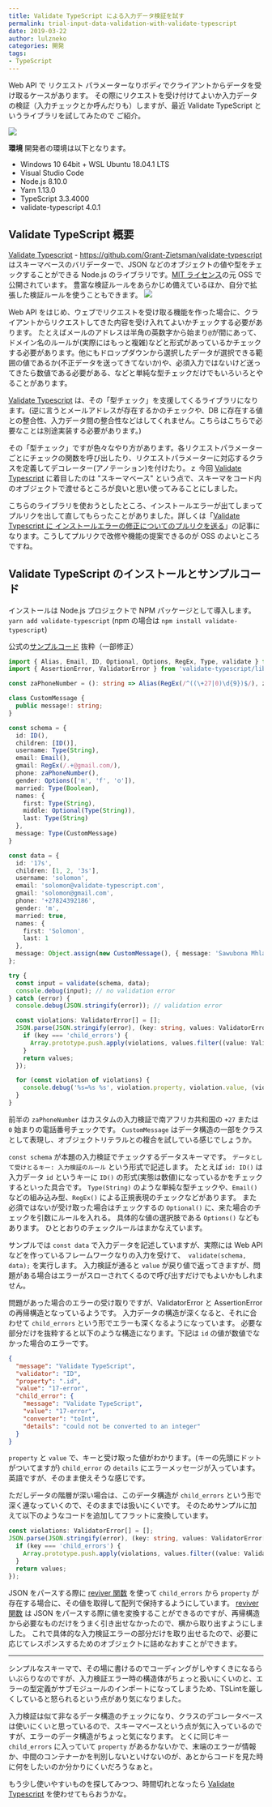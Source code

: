 ```yaml
---
title: Validate TypeScript による入力データ検証を試す
permalink: trial-input-data-validation-with-validate-typescript
date: 2019-03-22
author: lulzneko
categories: 開発
tags:
- TypeScript
---
```


Web API で リクエスト パラメーターなりボディでクライアントからデータを受け取るケースがあります。
その際にリクエストを受け付けてよいか入力データの検証（入力チェックとか呼んだりも）しますが、最近 Validate TypeScript というライブラリを試してみたので ご紹介。

![](/articles/assets/lulzneko/develop/validate.jpg)


**環境**
開発者の環境は以下となります。
- Windows 10 64bit + WSL Ubuntu 18.04.1 LTS
- Visual Studio Code
- Node.js 8.10.0
- Yarn 1.13.0
- TypeScript 3.3.4000
- validate-typescript 4.0.1


## Validate TypeScript 概要
[Validate Typescript](https://github.com/Grant-Zietsman/validate-typescript) - https://github.com/Grant-Zietsman/validate-typescript はスキーマベースのバリデーターで、JSON などのオブジェクトの値や型をチェックすることができる Node.js のライブラリです。[MIT ライセンス](https://github.com/Grant-Zietsman/validate-typescript/blob/master/LICENSE)の元 OSS で公開されています。
豊富な検証ルールをあらかじめ備えているほか、自分で拡張した検証ルールを使うこともできます。
![](/articles/assets/lulzneko/develop/validate-typescript/01.png)

Web API をはじめ、ウェブでリクエストを受け取る機能を作った場合に、クライアントからリクエストしてきた内容を受け入れてよいかチェックする必要があります。
たとえばメールのアドレスは半角の英数字から始まり`@`が間にあって、ドメイン名のルールが(実際にはもっと複雑)などと形式があっているかチェックする必要があります。他にもドロップダウンから選択したデータが選択できる範囲の値であるか(不正データを送ってきてないか)や、必須入力ではないけど送ってきたら数値である必要がある、などと単純な型チェックだけでもいろいろとやることがあります。

[Validate Typescript](https://github.com/Grant-Zietsman/validate-typescript) は、その「型チェック」を支援してくるライブラリになります。(逆に言うとメールアドレスが存在するかのチェックや、DB に存在する値との整合性、入力データ間の整合性などはしてくれません。こちらはこちらで必要なことは別途実装する必要があります。)

その「型チェック」ですが色々なやり方があります。各リクエストパラメーターごとにチェックの関数を呼び出したり、リクエストパラメーターに対応するクラスを定義してデコレーター(アノテーション)を付けたり。ｚ
今回 [Validate Typescript](https://github.com/Grant-Zietsman/validate-typescript) に着目したのは "スキーマベース" という点で、スキーマをコード内のオブジェクトで渡せるところが良いと思い使ってみることにしました。

こちらのライブラリを使おうとしたところ、インストールエラーが出てしまってプルリクを出して直してもらったことがありました。詳しくは「[Validate Typescript に インストールエラーの修正についてのプルリクを送る](https://riotz.works/articles/2019/03/13/pull-request-to-validate-typescript-about-installation-errors/)」の記事になります。こうしてプルリクで改修や機能の提案できるのが OSS のよいところですね。


## Validate TypeScript のインストールとサンプルコード
インストールは Node.js プロジェクトで NPM パッケージとして導入します。
`yarn add validate-typescript`
(npm の場合は `npm install validate-typescript`)

公式の[サンプルコード](https://www.npmjs.com/package/validate-typescript#example) 抜粋（一部修正）
```typescript
import { Alias, Email, ID, Optional, Options, RegEx, Type, validate } from 'validate-typescript';
import { AssertionError, ValidatorError } from 'validate-typescript/lib/errors';

const zaPhoneNumber = (): string => Alias(RegEx(/^((\+27|0)\d{9})$/), zaPhoneNumber.name);

class CustomMessage {
  public message!: string;
}

const schema = {
  id: ID(),
  children: [ID()],
  username: Type(String),
  email: Email(),
  gmail: RegEx(/.+@gmail.com/),
  phone: zaPhoneNumber(),
  gender: Options(['m', 'f', 'o']),
  married: Type(Boolean),
  names: {
    first: Type(String),
    middle: Optional(Type(String)),
    last: Type(String)
  },
  message: Type(CustomMessage)
}

const data = {
  id: '17s',
  children: [1, 2, '3s'],
  username: 'solomon',
  email: 'solomon@validate-typescript.com',
  gmail: 'solomon@gmail.com',
  phone: '+27824392186',
  gender: 'm',
  married: true,
  names: {
    first: 'Solomon',
    last: 1
  },
  message: Object.assign(new CustomMessage(), { message: 'Sawubona Mhlaba' })
};

try {
  const input = validate(schema, data);
  console.debug(input); // no validation error
} catch (error) {
  console.debug(JSON.stringify(error)); // validation error

  const violations: ValidatorError[] = [];
  JSON.parse(JSON.stringify(error), (key: string, values: ValidatorError[]) => {
    if (key === 'child_errors') {
      Array.prototype.push.apply(violations, values.filter((value: ValidatorError) => value.property ? value : undefined));
    }
    return values;
  });

  for (const violation of violations) {
    console.debug('%s=%s %s', violation.property, violation.value, (violation.child_error as AssertionError).details);
  }
}
```

前半の `zaPhoneNumber` はカスタムの入力検証で南アフリカ共和国の `+27` または `0` 始まりの電話番号チェックです。
`CustomMessage` はデータ構造の一部をクラスとして表現し、オブジェクトリテラルとの複合を試している感じでしょうか。

`const schema` が本題の入力検証でチェックするデータスキーマです。
`データとして受けとるキー: 入力検証のルール` という形式で記述します。
たとえば `id: ID()` は入力データ `id` というキーに `ID()` の形式(実態は数値)になっているかをチェックするといった具合です。
`Type(String)` のような単純な型チェックや、`Email()` などの組み込み型、`RegEx()` による正規表現のチェックなどがあります。
また必須ではないが受け取った場合はチェックするの `Optional()` に、来た場合のチェックを引数にルールを入れる。
具体的な値の選択肢である `Options()` などもあります。
ひととおりのチェックルールはまかなえています。

サンプルでは `const data` で入力データを記述していますが、実際には Web API などを作っているフレームワークなりの入力を受けて、` validate(schema, data);` を実行します。
入力検証が通ると `value` が戻り値で返ってきますが、問題がある場合はエラーがスローされてくるので呼び出すだけでもよいかもしれません。

問題があった場合のエラーの受け取りですが、ValidatorError と AssertionError の再帰構造となっているようです。
入力データの構造が深くなると、それに合わせて `child_errors` という形でエラーも深くなるようになっています。
必要な部分だけを抜粋すると以下のような構造になります。下記は `id` の値が数値でなかった場合のエラーです。
```json
{
  "message": "Validate TypeScript",
  "validator": "ID",
  "property": ".id",
  "value": "17-error",
  "child_error": {
    "message": "Validate TypeScript",
    "value": "17-error",
    "converter": "toInt",
    "details": "could not be converted to an integer"
  }
}
```

`property` と `value` で、キーと受け取った値がわかります。(キーの先頭にドットがついてますが)
`child_error` の `details` にエラーメッセージが入っています。英語ですが、そのまま使えそうな感じです。

ただしデータの階層が深い場合は、このデータ構造が `child_errors` という形で深く連なっていくので、そのままでは扱いにくいです。
そのためサンプルに加えて以下のようなコードを追加してフラットに変換しています。
```typescript
const violations: ValidatorError[] = [];
JSON.parse(JSON.stringify(error), (key: string, values: ValidatorError[]) => {
  if (key === 'child_errors') {
    Array.prototype.push.apply(violations, values.filter((value: ValidatorError) => value.property ? value : undefined));
  }
  return values;
});
```

JSON をパースする際に [reviver 関数](https://developer.mozilla.org/ja/docs/Web/JavaScript/Reference/Global_Objects/JSON/parse#Using_the_reviver_parameter) を使って `child_errors` から `property` が存在する場合に、その値を取得して配列で保持するようにしています。
[reviver 関数](https://developer.mozilla.org/ja/docs/Web/JavaScript/Reference/Global_Objects/JSON/parse#Using_the_reviver_parameter) は JSON をパースする際に値を変換することができるのですが、再帰構造から必要なものだけをうまく引き出せなかったので、横から取り出すようにしました。
これで具体的な入力検証エラーの部分だけを取り出せるたので、必要に応じてレスポンスするためのオブジェクトに詰めなおすことができます。


----

シンプルなスキーマで、その場に書けるのでコーディングがしやすくきになるらいぶらりなのですが、入力検証エラー時の構造体がちょっと扱いにくいのと、エラーの型定義がサブモジュールのインポートになってしまうため、TSLintを厳しくしていると怒られるという点があり気になりました。

入力検証は似て非なるデータ構造のチェックになり、クラスのデコレータベースは使いにくいと思っているので、スキーマベースという点が気に入っているのですが、エラーのデータ構造がちょっと気になります。
とくに同じキー `child_errors` に入っていて `property` があるかないかで、末端のエラーが情報か、中間のコンテナーかを判別しないといけないのが、あとからコードを見た時に何をしたいのか分かりにくいだろうなぁと。

もう少し使いやすいものを探してみつつ、時間切れとなったら [Validate Typescript](https://github.com/Grant-Zietsman/validate-typescript) を使わせてもらおうかな。
